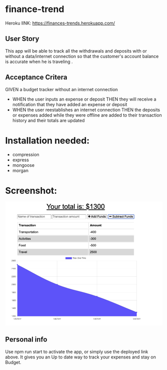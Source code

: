 # finance-trend

Heroku lINK: https://finances-trends.herokuapp.com/

## User Story

This app will be able to track all the withdrawals and deposits with or without a data/internet connection so that the customer's account balance is accurate when he is traveling .

## Acceptance Critera

GIVEN a budget tracker without an internet connection
* WHEN the user inputs an expense or deposit
THEN they will receive a notification that they have added an expense or deposit
* WHEN the user reestablishes an internet connection
THEN the deposits or expenses added while they were offline are added to their transaction history and their totals are updated

# Installation needed:

* compression
* express
* mongoose
* morgan

# Screenshot:
![](./public/images/1.png)
## Personal info

Use npm run start to activate the app, or simply use the deployed link above. It gives you an Up to date way to track your expenses and stay on Budget.